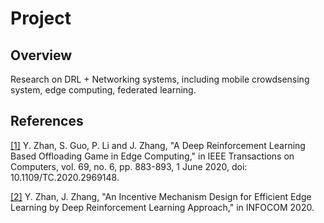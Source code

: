 # Project
## Overview
Research on DRL + Networking systems, including mobile crowdsensing system, edge computing, federated learning.
## References
[[1]](https://ieeexplore.ieee.org/document/8967118) Y. Zhan, S. Guo, P. Li and J. Zhang, "A Deep Reinforcement Learning Based Offloading Game in Edge Computing," in IEEE Transactions on Computers, vol. 69, no. 6, pp. 883-893, 1 June 2020, doi: 10.1109/TC.2020.2969148.

[[2]](https://infocom2020.ieee-infocom.org/accepted-paper-list-main-conference) Y. Zhan, J. Zhang, "An Incentive Mechanism Design for Efficient Edge Learning by Deep Reinforcement Learning Approach," in INFOCOM 2020.
